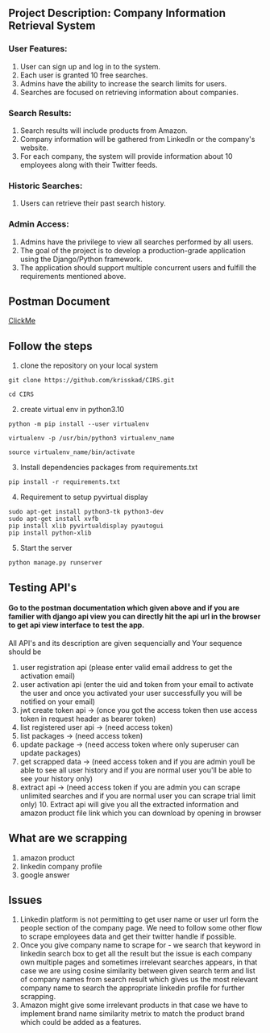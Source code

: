 ## Project Description: Company Information Retrieval System

### User Features:

1. User can sign up and log in to the system.
2. Each user is granted 10 free searches.
3. Admins have the ability to increase the search limits for users.
4. Searches are focused on retrieving information about companies.

### Search Results:
1. Search results will include products from Amazon.
2. Company information will be gathered from LinkedIn or the company's website.
3. For each company, the system will provide information about 10 employees along with their Twitter feeds.

### Historic Searches:
1. Users can retrieve their past search history.

### Admin Access:
1. Admins have the privilege to view all searches performed by all users.
2. The goal of the project is to develop a production-grade application using the Django/Python framework. 
3. The application should support multiple concurrent users and fulfill the requirements mentioned above.


## Postman Document
[ClickMe](https://documenter.getpostman.com/view/17690645/UVREkQgW)


## Follow the steps
1. clone the repository on your local system

```commandline
git clone https://github.com/krisskad/CIRS.git
```
```commandline
cd CIRS
```

2. create virtual env in python3.10

```commandline
python -m pip install --user virtualenv
```
```commandline
virtualenv -p /usr/bin/python3 virtualenv_name
```
```commandline
source virtualenv_name/bin/activate
```

3. Install dependencies packages from requirements.txt
```commandline
pip install -r requirements.txt
```

4. Requirement to setup pyvirtual display
```commandline
sudo apt-get install python3-tk python3-dev
sudo apt-get install xvfb
pip install xlib pyvirtualdisplay pyautogui
pip install python-xlib
```

5. Start the server
```commandline
python manage.py runserver
```

## Testing API's
#### Go to the postman documentation which given above and if you are familier with django api view you can directly hit the api url in the browser to get api view interface to test the app.
All API's and its description are given sequencially and Your sequence should be
   1. user registration api (please enter valid email address to get the activation email)
   3. user activation api (enter the uid and token from your email to activate the user and once you activated your user successfully you will be notified on your email)
   4. jwt create token api -> (once you got the access token then use access token in request header as bearer token)
   5. list registered user api -> (need access token)
   6. list packages -> (need access token)
   7. update package -> (need access token where only superuser can update packages)
   8. get scrapped data -> (need access token and if you are admin youll be able to see all user history and if you are normal user you'll be able to see your history only)
   9. extract api -> (need access token if you are admin you can scrape unlimited searches and if you are normal user you can scrape trial limit only)
      10. Extract api will give you all the extracted information and amazon product file link which you can download by opening in browser


## What are we scrapping
1. amazon product
2. linkedin company profile
3. google answer

## Issues
1. Linkedin platform is not permitting to get user name or user url form the people section of the company page. We need to follow some other flow to scrape employees data and get their twitter handle if possible.
2. Once you give company name to scrape for - we search that keyword in linkedin search box to get all the result but the issue is each company own multiple pages and sometimes irrelevant searches appears, in that case we are using cosine similarity between given search term and list of company names from search result which gives us the most relevant company name to search the appropriate linkedin profile for further scrapping.
3. Amazon might give some irrelevant products in that case we have to implement brand name similarity metrix to match the product brand which could be added as a features.